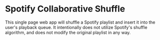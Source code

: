 # Spotify Collaborative Shuffle

This single page web app will shuffle a Spotify playlist and insert it into the user's playback queue.  It intentionally does not utilize Spotify's shuffle algorithm, and does not modify the original playlist in any way.